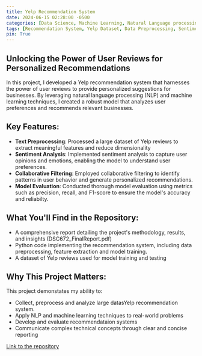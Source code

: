 ```yaml
---
title: Yelp Recommendation System
date: 2024-06-15 02:28:00 -0500
categories: [Data Science, Machine Learning, Natural Language processing(NLP)]
tags: [Recommendation System, Yelp Dataset, Data Preprocessing, Sentiment Analysis, Collaborative Filtering, Data Visualization, Predictive Modeling]
pin: True
---
```

## Unlocking the Power of User Reviews for Personalized Recommendations
In this project, I developed a Yelp recommendation system that harnesses the power of user reviews to provide personalized suggestions for businesses. By leveraging natural language processing (NLP) and machine learning techniques, I created a robust model that analyzes user preferences and recommends relevant businesses.

## Key Features:
- **Text Preprocessing**: Processed a large dataset of Yelp reviews to extract meaningful features and reduce dimensionality
- **Sentiment Analysis**: Implemented sentiment analysis to capture user opinions and emotions, enabling the model to understand user preferences.
- **Collaborative Filtering**: Employed collaborative filtering to identify patterns in user behavior and generate personalized recommendations.
- **Model Evaluation**: Conducted thorough model evaluation using metrics such as precision, recall, and F1-score to ensure the model's accuracy and reliabilty.

## What You'll Find in the Repository:
- A comprehensive report detailing the project's methodology, results, and insights (DSC672_FinalReport.pdf)
- Python code implementing the recommendation system, including data preprocessing, feature extraction and model training.
- A dataset of Yelp reviews used for model training and testing

## Why This Project Matters:
This project demonstates my ability to:
- Collect, preprocess and analyze large datasYelp recommendation system.
- Apply NLP and machine learning techniques to real-world problems
- Develop and evaluate recommendataion systems
- Communicate complex technical concepts through clear and concise reporting

[Link to the repository](https://github.com/Jenish201/Yelp_Recommendation)